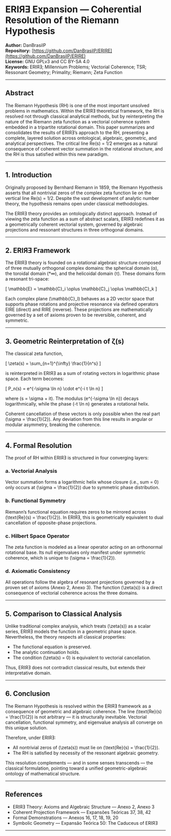 # ERIЯƎ Expansion — Coherential Resolution of the Riemann Hypothesis

**Author:** DanBrasilP  
**Repository:** [https://github.com/DanBrasilP/ERIRE](https://github.com/DanBrasilP/ERIRE)  
**License:** GNU GPLv3 and CC BY-SA 4.0  
**Keywords:** ERIЯƎ; Millennium Problems; Vectorial Coherence; TSR; Ressonant Geometry; Primality; Riemann; Zeta Function

---

## Abstract

The Riemann Hypothesis (RH) is one of the most important unsolved problems in mathematics. Within the ERIЯƎ theoretical framework, the RH is resolved not through classical analytical methods, but by reinterpreting the nature of the Riemann zeta function as a vectorial coherence system embedded in a tripartite rotational domain. This paper summarizes and consolidates the results of ERIЯƎ’s approach to the RH, presenting a complete, layered solution across ontological, algebraic, geometric, and analytical perspectives. The critical line Re(s) = 1/2 emerges as a natural consequence of coherent vector summation in the rotational structure, and the RH is thus satisfied within this new paradigm.

---

## 1. Introduction

Originally proposed by Bernhard Riemann in 1859, the Riemann Hypothesis asserts that all nontrivial zeros of the complex zeta function lie on the vertical line Re(s) = 1/2. Despite the vast development of analytic number theory, the hypothesis remains open under classical methodologies.

The ERIЯƎ theory provides an ontologically distinct approach. Instead of viewing the zeta function as a sum of abstract scalars, ERIЯƎ redefines it as a geometrically coherent vectorial system, governed by algebraic projections and ressonant structures in three orthogonal domains.

---

## 2. ERIЯƎ Framework

The ERIЯƎ theory is founded on a rotational algebraic structure composed of three mutually orthogonal complex domains: the spherical domain (α), the toroidal domain (*∞), and the helicoidal domain (τ). These domains form a resonant tri-space:

\[
\mathbb{E} = \mathbb{C}_i \oplus \mathbb{C}_j \oplus \mathbb{C}_k
\]

Each complex plane \(\mathbb{C}_I\) behaves as a 2D vector space that supports phase rotations and projective resonance via defined operators EIRE (direct) and RIRE (reverse). These projections are mathematically governed by a set of axioms proven to be reversible, coherent, and symmetric.

---

## 3. Geometric Reinterpretation of ζ(s)

The classical zeta function,

\[
\zeta(s) = \sum_{n=1}^{\infty} \frac{1}{n^s}
\]

is reinterpreted in ERIЯƎ as a sum of rotating vectors in logarithmic phase space. Each term becomes:

\[
P_n(s) = e^{-\sigma \ln n} \cdot e^{-i t \ln n}
\]

where \(s = \sigma + it\). The modulus \(e^{-\sigma \ln n}\) decays logarithmically, while the phase \(-t \ln n\) generates a rotational helix.

Coherent cancellation of these vectors is only possible when the real part \(\sigma = \frac{1}{2}\). Any deviation from this line results in angular or modular asymmetry, breaking the coherence.

---

## 4. Formal Resolution

The proof of RH within ERIЯƎ is structured in four converging layers:

### a. Vectorial Analysis

Vector summation forms a logarithmic helix whose closure (i.e., sum = 0) only occurs at \(\sigma = \frac{1}{2}\) due to symmetric phase distribution.

### b. Functional Symmetry

Riemann’s functional equation requires zeros to be mirrored across \(\text{Re}(s) = \frac{1}{2}\). In ERIЯƎ, this is geometrically equivalent to dual cancellation of opposite-phase projections.

### c. Hilbert Space Operator

The zeta function is modeled as a linear operator acting on an orthonormal rotational base. Its null eigenvalues only manifest under symmetric coherence, which is unique to \(\sigma = \frac{1}{2}\).

### d. Axiomatic Consistency

All operations follow the algebra of resonant projections governed by a proven set of axioms (Anexo 2, Anexo 3). The function \(\zeta(s)\) is a direct consequence of vectorial coherence across the three domains.

---

## 5. Comparison to Classical Analysis

Unlike traditional complex analysis, which treats \(\zeta(s)\) as a scalar series, ERIЯƎ models the function in a geometric phase space. Nevertheless, the theory respects all classical properties:

- The functional equation is preserved.
- The analytic continuation holds.
- The condition \(\zeta(s) = 0\) is equivalent to vectorial cancellation.

Thus, ERIЯƎ does not contradict classical results, but extends their interpretative domain.

---

## 6. Conclusion

The Riemann Hypothesis is resolved within the ERIЯƎ framework as a consequence of geometric and algebraic coherence. The line \(\text{Re}(s) = \frac{1}{2}\) is not arbitrary — it is structurally inevitable. Vectorial cancellation, functional symmetry, and eigenvalue analysis all converge on this unique solution.

Therefore, under ERIЯƎ:

- All nontrivial zeros of \(\zeta(s)\) must lie on \(\text{Re}(s) = \frac{1}{2}\).
- The RH is satisfied by necessity of the ressonant algebraic geometry.

This resolution complements — and in some senses transcends — the classical formulation, pointing toward a unified geometric-algebraic ontology of mathematical structure.

---

## References

- ERIЯƎ Theory: Axioms and Algebraic Structure — Anexo 2, Anexo 3  
- Coherent Projection Framework — Expansões Teóricas 37, 38, 42  
- Formal Demonstrations — Anexos 16, 17, 18, 19, 20  
- Symbolic Geometry — Expansão Teórica 50: The Caduceus of ERIЯƎ

---
